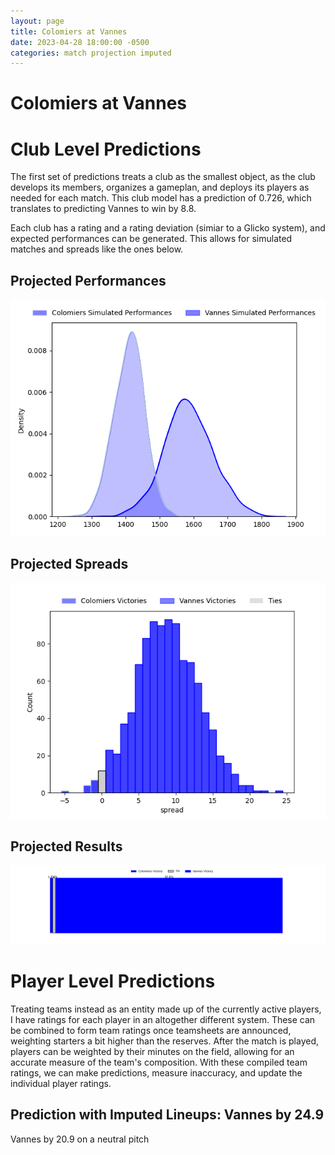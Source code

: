 ```yaml
---  
layout: page  
title: Colomiers at Vannes  
date: 2023-04-28 18:00:00 -0500  
categories: match projection imputed  
---
```

# Colomiers at Vannes

# Club Level Predictions


The first set of predictions treats a club as the smallest object, as the club develops its members, organizes a gameplan, and deploys its players as needed for each match. This club model has a prediction of 0.726, which translates to predicting Vannes to win by 8.8.

Each club has a rating and a rating deviation (simiar to a Glicko system), and expected performances can be generated. This allows for simulated matches and spreads like the ones below.
## Projected Performances


![Projected Performances](plots/performances_2023-04-28-Vannes-Colomiers.png)
## Projected Spreads


![Projected Spreads](plots/spreads_2023-04-28-Vannes-Colomiers.png)
## Projected Results


![Projected Results](plots/resultbar_2023-04-28-Vannes-Colomiers.png)
# Player Level Predictions


Treating teams instead as an entity made up of the currently active players, I have ratings for each player in an altogether different system. These can be combined to form team ratings once teamsheets are announced, weighting starters a bit higher than the reserves. After the match is played, players can be weighted by their minutes on the field, allowing for an accurate measure of the team's composition. With these compiled team ratings, we can make predictions, measure inaccuracy, and update the individual player ratings.
## Prediction with Imputed Lineups: Vannes by 24.9


Vannes by 20.9 on a neutral pitch

